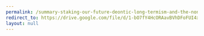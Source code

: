```yaml
---
permalink: /summary-staking-our-future-deontic-long-termism-and-the-non-identity-problem-andreas-morgensen-2/
redirect_to: https://drive.google.com/file/d/1-bO7fY4HcORAavBVhDFoFUI4x7veYzjH/view?usp=drive_link
layout: null
---
```

